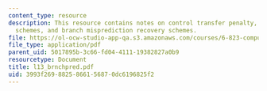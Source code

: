 ```yaml
---
content_type: resource
description: This resource contains notes on control transfer penalty, branch prediction
  schemes, and branch misprediction recovery schemes.
file: https://ol-ocw-studio-app-qa.s3.amazonaws.com/courses/6-823-computer-system-architecture-fall-2005/3993f2698825866156870dc6196825f2_l13_brnchpred.pdf
file_type: application/pdf
parent_uid: 5017895b-3c66-fd04-4111-19382827a0b9
resourcetype: Document
title: l13_brnchpred.pdf
uid: 3993f269-8825-8661-5687-0dc6196825f2
---
```

